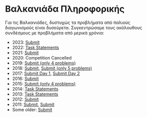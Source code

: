 # Βαλκανιάδα Πληροφορικής

Για τις Βαλκανιάδες, δυστυχώς τα προβλήματα από παλιούς διαγωνισμούς είναι δυσεύρετα. Συγκεντρώσαμε τους ακόλουθους συνδέσμους με προβλήματα από μερικά χρόνια:

- 2023: [Submit](https://basecamp.eolymp.com/en/contests?series=balkoi)
- 2022: [Task Statements](./images/boi19_tasks.pdf)
- 2021: [Submit](https://shumen-21-s.eolymp.io/)
- 2020: Competition Cancelled
- 2019: [Submit (only 4 problems)](https://michanicos.cmscoinformatics.org/#/tasks/1?tag=BOI2019)
- 2018: [Submit](https://oj.uz/problems/source/352), [Submit (only 5 problems)](https://www.acmicpc.net/category/detail/1901)
- 2017: [Submit Day 1](https://csacademy.com/contest/balkan-oi-2017-day-1), [Submit Day 2](https://csacademy.com/contest/balkan-oi-2017-day-2)
- 2016: [Submit](https://www.hackerrank.com/boi-2016/)
- 2015: [Submit (only 4 problems)](https://www.acmicpc.net/category/detail/1443)
- 2014: [Task Statements](https://boi2014.tubitak.gov.tr/index.html%3Fq=tasks.html)
- 2013: [Task Statements](https://github.com/f2lk6wf90d/boi2013-tasks)
- 2012: [Submit](https://www.acmicpc.net/category/detail/448)
- 2011: [Submit]( https://oj.uz/problems/source/112), [Submit](https://dmoj.ca/problems/?category=42)
- Some older: [Submit](https://www.acmicpc.net/category/94)
